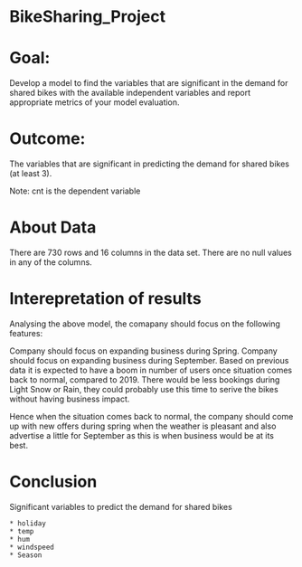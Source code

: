 # BikeSharing_Project

# Goal:
Develop a model to find the variables that are significant in the demand for shared bikes with the available independent variables and report appropriate metrics of your model evaluation.
# Outcome:
The variables that are significant in predicting the demand for shared bikes (at least 3).

Note:  cnt is the dependent variable

# About Data
There are 730 rows and 16 columns in the data set. There are no null values in any of the columns.
# Interepretation of results
Analysing the above model, the comapany should focus on the following features:

Company should focus on expanding business during Spring.
Company should focus on expanding business during September.
Based on previous data it is expected to have a boom in number of users once situation comes back to normal, compared to 2019.
There would be less bookings during Light Snow or Rain, they could probably use this time to serive the bikes without having business impact.

Hence when the situation comes back to normal, the company should come up with new offers during spring when the weather is pleasant and also advertise a little for September as this is when business would be at its best.
# Conclusion
Significant variables to predict the demand for shared bikes

    * holiday
    * temp
    * hum
    * windspeed
    * Season
  
